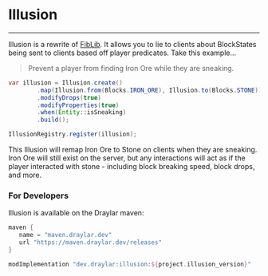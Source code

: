 # Illusion

---

Illusion is a rewrite of [FibLib](https://github.com/Haven-King/FibLib). It allows you to lie to clients about BlockStates being
sent to clients based off player predicates. Take this example...

> Prevent a player from finding Iron Ore while they are sneaking.

```java
var illusion = Illusion.create()
        .map(Illusion.from(Blocks.IRON_ORE), Illusion.to(Blocks.STONE))
        .modifyDrops(true)
        .modifyProperties(true)
        .when(Entity::isSneaking)
        .build();

IllusionRegistry.register(illusion);
```

This Illusion will remap Iron Ore to Stone on clients when they are sneaking.
Iron Ore will still exist on the server, but any interactions will act as if the player
interacted with stone - including block breaking speed, block drops, and more.

### For Developers

Illusion is available on the Draylar maven:

```groovy
maven {  
   name = "maven.draylar.dev"  
   url "https://maven.draylar.dev/releases"  
}
```

```groovy
modImplementation "dev.draylar:illusion:${project.illusion_version}"
```
